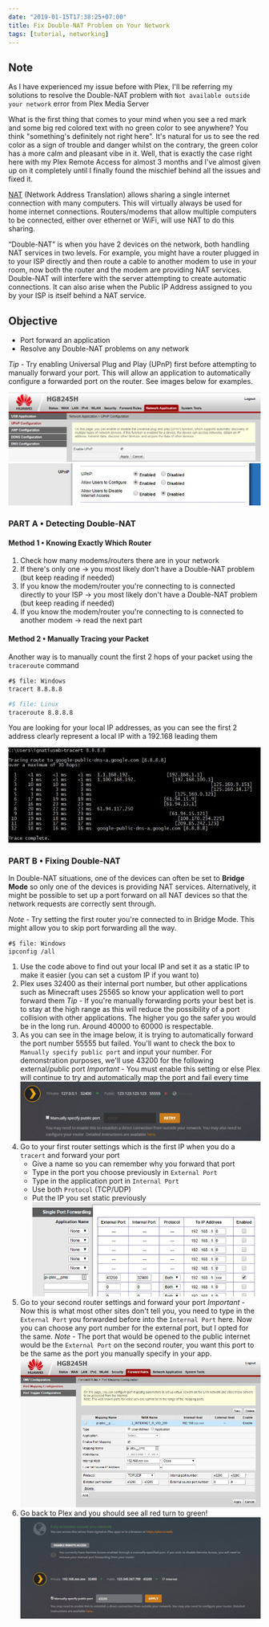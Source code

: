 ```yaml
---
date: "2019-01-15T17:38:25+07:00"
title: Fix Double-NAT Problem on Your Network
tags: [tutorial, networking]
---
```


## Note

As I have experienced my issue before with Plex, I'll be referring my solutions to resolve the Double-NAT problem with `Not available outside your network` error from Plex Media Server

What is the first thing that comes to your mind when you see a red mark and some big red colored text with no green color to see anywhere? You think "something's definitely not right here". It's natural for us to see the red color as a sign of trouble and danger whilst on the contrary, the green color has a more calm and pleasant vibe in it. Well, that is exactly the case right here with my Plex Remote Access for almost 3 months and I've almost given up on it completely until I finally found the mischief behind all the issues and fixed it.

[NAT](https://en.wikipedia.org/wiki/Network_address_translation) (Network Address Translation) allows sharing a single internet connection with many computers. This will virtually always be used for home internet connections. Routers/modems that allow multiple computers to be connected, either over ethernet or WiFi, will use NAT to do this sharing.

“Double-NAT” is when you have 2 devices on the network, both handling NAT services in two levels. For example, you might have a router plugged in to your ISP directly and then route a cable to another modem to use in your room, now both the router and the modem are providing NAT services. Double-NAT will interfere with the server attempting to create automatic connections. It can also arise when the Public IP Address assigned to you by your ISP is itself behind a NAT service.

## Objective

- Port forward an application
- Resolve any Double-NAT problems on any network

<!-- content -->

_Tip_ - Try enabling Universal Plug and Play (UPnP) first before attempting to manually forward your port. This will allow an application to automatically configure a forwarded port on the router. See images below for examples.

![Huawei UPnP](./huawei-upnp.png)
![Cisco UPnP](./cisco-upnp.jpg)

### PART A &bull; Detecting Double-NAT

#### Method 1 &bull; Knowing Exactly Which Router

1. Check how many modems/routers there are in your network
2. If there's only one &rarr; you most likely don't have a Double-NAT problem (but keep reading if needed)
3. If you know the modem/router you're connecting to is connected directly to your ISP &rarr; you most likely don't have a Double-NAT problem (but keep reading if needed)
4. If you know the modem/router you're connecting to is connected to another modem &rarr; read the next part

#### Method 2 &bull; Manually Tracing your Packet

Another way is to manually count the first 2 hops of your packet using the `traceroute` command

```shell
#$ file: Windows
tracert 8.8.8.8
```

```bash
#$ file: Linux
traceroute 8.8.8.8
```

You are looking for your local IP addresses, as you can see the first 2 address clearly represent a local IP with a 192.168 leading them

![Tracert](./tracert.jpg)

### PART B &bull; Fixing Double-NAT

In Double-NAT situations, one of the devices can often be set to **Bridge Mode** so only one of the devices is providing NAT services. Alternatively, it might be possible to set up a port forward on all NAT devices so that the network requests are correctly sent through.

_Note_ - Try setting the first router you're connected to in Bridge Mode. This might allow you to skip port forwarding all the way.

```shell
#$ file: Windows
ipconfig /all
```

1. Use the code above to find out your local IP and set it as a static IP to make it easier (you can set a custom IP if you want to)
2. Plex uses 32400 as their internal port number, but other applications such as Minecraft uses 25565 so know your application well to port forward them
   _Tip_ - If you're manually forwarding ports your best bet is to stay at the high range as this will reduce the possibility of a port collision with other applications. The higher you go the safer you would be in the long run. Around 40000 to 60000 is respectable.
3. As you can see in the image below, it is trying to automatically forward the port number 55555 but failed. You'll want to check the box to `Manually specify public port` and input your number. For demonstration purposes, we'll use 43200 for the following external/public port
   _Important_ - You must enable this setting or else Plex will continue to try and automatically map the port and fail every time
   ![Plex Retry](./plex-retry.png)
4. Go to your first router settings which is the first IP when you do a `tracert` and forward your port
   - Give a name so you can remember why you forward that port
   - Type in the port you choose previously in `External Port`
   - Type in the application port in `Internal Port`
   - Use both `Protocol` (TCP/UDP)
   - Put the IP you set static previously
     ![Cisco Port Forward](./cisco-port-forward.jpg)
5. Go to your second router settings and forward your port
   _Important_ - Now this is what most other sites don't tell you, you need to type in the `External Port` you forwarded before into the `Internal Port` here. Now you can choose any port number for the external port, but I opted for the same.
   _Note_ - The port that would be opened to the public internet would be the `External Port` on the second router, you want this port to be the same as the port you manually specify in your app.
   ![Huawei Port Forward](./huawei-port-forward.jpg)
6. Go back to Plex and you should see all red turn to green!
   ![Fully Accessible](./fully-accessible.jpg)
